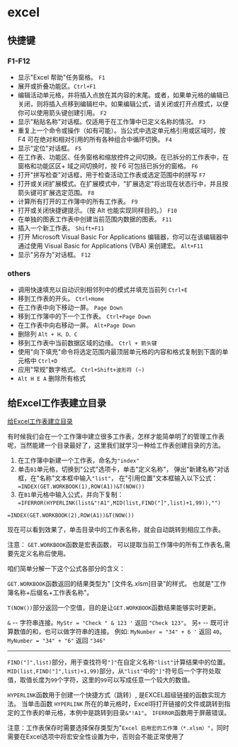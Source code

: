 # excel

## 快捷键

### F1-F12

+ 显示"Excel 帮助"任务窗格。 `F1`
+ 展开或折叠功能区。`Ctrl+F1`
+ 编辑活动单元格，并将插入点放在其内容的末尾。或者，如果单元格的编辑已关闭，则将插入点移到编辑栏中。如果编辑公式，请关闭或打开点模式，以便你可以使用箭头键创建引用。 `F2`
+ 显示"粘贴名称"对话框。仅适用于在工作簿中已定义名称的情况。 `F3`
+ 重复上一个命令或操作（如有可能）。当公式中选定单元格引用或区域时，按 F4 可在绝对和相对引用的所有各种组合中循环切换。 `F4`
+ 显示"定位"对话框。   `F5`
+ 在工作表、功能区、任务窗格和缩放控件之间切换。在已拆分的工作表中，在窗格和功能区区+ 域之间切换时，按 F6 可包括已拆分的窗格。   `F6`
+ 打开"拼写检查"对话框，用于检查活动工作表或选定范围中的拼写 `F7`
+ 打开或关闭扩展模式。在扩展模式中，"扩展选定"将出现在状态行中，并且按箭头键可扩展选定范围。 `F8`
+ 计算所有打开的工作簿中的所有工作表。   `F9`
+ 打开或关闭快捷键提示。（按 Alt 也能实现同样目的。）   `F10`
+ 在单独的图表工作表中创建当前范围内数据的图表。 `F11`
+ 插入一个新工作表。   `Shift+F11`
+ 打开 Microsoft Visual Basic For Applications 编辑器，你可以在该编辑器中通过使用 Visual Basic for Applications (VBA) 来创建宏。   `Alt+F11`
+ 显示"另存为"对话框。   `F12`

### others

+ 调用快速填充以自动识别相邻列中的模式并填充当前列 `Ctrl+E`
+ 移到工作表的开头。   `Ctrl+Home`
+ 在工作表中向下移动一屏。  `Page Down`
+ 移到工作簿中的下一个工作表。   `Ctrl+Page Down`
+ 在工作表中向右移动一屏。   `Alt+Page Down`
+ 删除列   `Alt + H、D、C`
+ 移到工作表中当前数据区域的边缘。   `Ctrl + 箭头键`
+ 使用"向下填充"命令将选定范围内最顶层单元格的内容和格式复制到下面的单元格中 `Ctrl+D`
+ 应用"常规"数字格式。   `Ctrl+Shift+波形符 (~)`
+ `Alt H E A` 删除所有格式

## 给Excel工作表建立目录

[给Excel工作表建立目录][]

[给Excel工作表建立目录]: http://www.excelhome.net/lesson/article/excel/1533.html

有时候我们会在一个工作簿中建立很多工作表，怎样才能简单明了的管理工作表呢，当然能建一个目录最好了，这里我们就学习一种给工作表创建目录的方法。

1. 在工作簿中新建一个工作表，命名为`"index"`
2. 单击`B1`单元格，切换到"公式"选项卡，单击"定义名称"，
弹出"新建名称"对话框，在"名称"文本框中输入`"list"`，
在"引用位置"文本框输入以下公式：
`=INDEX(GET.WORKBOOK(1),ROW(A1))&T(NOW())`
3. 在`B1`单元格中输入公式，并向下复制：
`=IFERROR(HYPERLINK(list&"!A1",MID(list,FIND("]",list)+1,99)),"")`

`=INDEX(GET.WORKBOOK(2),ROW(A1))&T(NOW())`

现在可以看到效果了，单击目录中的工作表名称，就会自动跳转到相应工作表。

注意：
`GET.WORKBOOK`函数是宏表函数，
可以提取当前工作簿中的所有工作表名,需要先定义名称后使用。

咱们简单分解一下这个公式各部分的含义：

`GET.WORKBOOK`函数返回的结果类型为" [文件名.xlsm]目录"的样式。
也就是"工作簿名称+后缀名+工作表名称"。

`T(NOW())`部分返回一个空值，目的是让`GET.WORKBOOK`函数结果能够实时更新。

`&` -- 字符串连接。`MyStr = "Check " & 123 '` 返回 `"Check 123"`。
另`+` -- 既可计算数值的和，也可以做字符串的连接。
例如: `MyNumber = "34" + 6 '` 返回 `40`。
`MyNumber = "34" + "6"` 返回 `"346"`

******
`FIND("]",list)`部分，用于查找符号`"]"`在自定义名称`"list"`计算结果中的位置。
`MID(list,FIND("]",list)+1,99)`部分，从`"list"`中的`"]"`符号后一个字符处取值，取值长度为`99`个字符，这里的`99`可以写成任意一个较大的数值。

`HYPERLINK`函数用于创建一个快捷方式（跳转）, 是EXCEL超级链接的函数实现方法。
当单击函数 `HYPERLINK` 所在的单元格时，Excel将打开链接的文件或跳转到指定的工作表的单元格，本例中是跳转到目录`&"!A1"`。
`IFERROR`函数用于屏蔽错误。

注意：工作表保存时需要选择保存类型为"`Excel 启用宏的工作簿（*.xlsm）"`，同时需要在Excel选项中将宏安全性设置为中，否则会不能正常使用了
